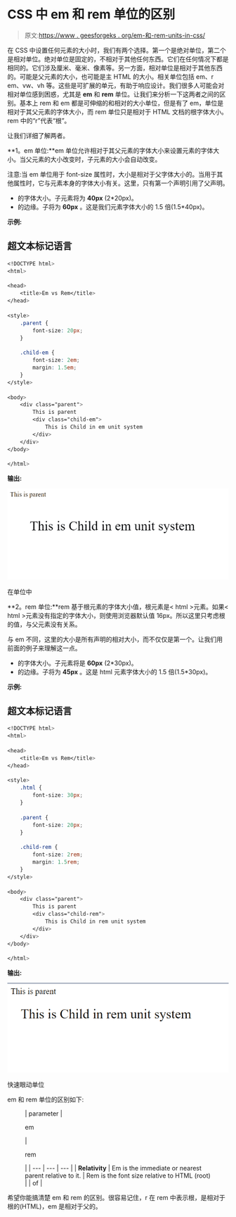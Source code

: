 # CSS 中 em 和 rem 单位的区别

> 原文:[https://www . geesforgeks . org/em-和-rem-units-in-css/](https://www.geeksforgeeks.org/difference-between-em-and-rem-units-in-css/)

在 CSS 中设置任何元素的大小时，我们有两个选择。第一个是绝对单位，第二个是相对单位。绝对单位是固定的，不相对于其他任何东西。它们在任何情况下都是相同的。它们涉及厘米、毫米、像素等。另一方面，相对单位是相对于其他东西的。可能是父元素的大小，也可能是主 HTML 的大小。相关单位包括 em、r em、vw、vh 等。这些是可扩展的单元，有助于响应设计。我们很多人可能会对相对单位感到困惑，尤其是 **em** 和 **rem** 单位。让我们来分析一下这两者之间的区别。基本上 rem 和 em 都是可伸缩的和相对的大小单位，但是有了 em，单位是相对于其父元素的字体大小，而 rem 单位只是相对于 HTML 文档的根字体大小。rem 中的“r”代表“根”。

让我们详细了解两者。

**1。em 单位:**em 单位允许相对于其父元素的字体大小来设置元素的字体大小。当父元素的大小改变时，子元素的大小会自动改变。

注意:当 em 单位用于 font-size 属性时，大小是相对于父字体大小的。当用于其他属性时，它与元素本身的字体大小有关。这里，只有第一个声明引用了父声明。

*   的字体大小。子元素将为 **40px** (2*20px)。
*   的边缘。子将为 **60px** 。这是我们元素字体大小的 1.5 倍(1.5*40px)。

**示例:**

## 超文本标记语言

```css
<!DOCTYPE html>
<html>

<head>
    <title>Em vs Rem</title>
</head>

<style>
    .parent {
        font-size: 20px;
    }

    .child-em {
        font-size: 2em;
        margin: 1.5em;
    }
</style>

<body>
    <div class="parent">
        This is parent
        <div class="child-em">
            This is Child in em unit system
        </div>
    </div>
</body>

</html>
```

**输出:**

![em unit](img/07e46ec95b3a375c9ea99acb4aa2fae5.png)

在单位中

**2。rem 单位:**rem 基于根元素的字体大小值，根元素是< html >元素。如果< html >元素没有指定的字体大小，则使用浏览器默认值 16px。所以这里只考虑根的值，与父元素没有关系。

与 em 不同，这里的大小是所有声明的相对大小，而不仅仅是第一个。让我们用前面的例子来理解这一点。

*   的字体大小。子元素将是 **60px** (2*30px)。
*   的边缘。子将为 **45px** 。这是 html 元素字体大小的 1.5 倍(1.5*30px)。

**示例:**

## 超文本标记语言

```css
<!DOCTYPE html>
<html>

<head>
    <title>Em vs Rem</title>
</head>

<style>
    .html {
        font-size: 30px;
    }

    .parent {
        font-size: 20px;
    }

    .child-rem {
        font-size: 2rem;
        margin: 1.5rem;
    }
</style>

<body>
    <div class="parent">
        This is parent
        <div class="child-rem">
            This is Child in rem unit system
        </div>
    </div>
</body>

</html>
```

**输出:**

![rem unit](img/88b933ca5cd342bd46b6e0c5fbf05879.png)

快速眼动单位

em 和 rem 单位的区别如下:

<figure class="table">

| parameter | 

em

 | 

rem

 |
| --- | --- | --- |
| **Relativity** | Em is the immediate or nearest parent relative to it. | Rem is the font size relative to HTML (root) |
| of |

</figure>

希望你能搞清楚 em 和 rem 的区别。很容易记住，r 在 rem 中表示根，是相对于根的(HTML)，em 是相对于父的。
